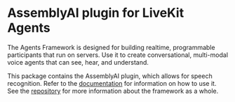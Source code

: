 <!--
SPDX-FileCopyrightText: 2024 LiveKit, Inc.

SPDX-License-Identifier: Apache-2.0
-->
# AssemblyAI plugin for LiveKit Agents

The Agents Framework is designed for building realtime, programmable
participants that run on servers. Use it to create conversational, multi-modal
voice agents that can see, hear, and understand.

This package contains the AssemblyAI plugin, which allows for speech recognition.
Refer to the [documentation](https://docs.livekit.io/agents/overview/) for
information on how to use it.
See the [repository](https://github.com/livekit/agents-js) for more information
about the framework as a whole.
